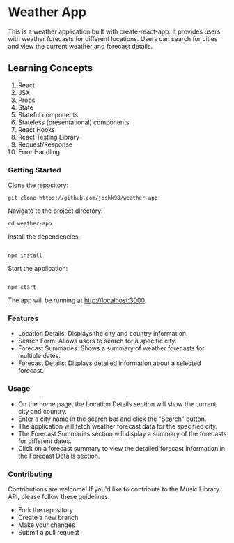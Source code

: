 <h1>Weather App</h1>

<p>This is a weather application built with create-react-app. It provides users with weather forecasts for different locations. Users can search for cities and view the current weather and forecast details.</p>

<h2>Learning Concepts</h2>

<ol>
  <li>React</li>
  <li>JSX</li>
  <li>Props</li>
  <li>State</li>
  <li>Stateful components</li>
  <li>Stateless (presentational) components</li>
  <li>React Hooks</li>
  <li>React Testing Library</li>
  <li>Request/Response</li>
  <li>Error Handling</li>
</ol>

<h3>Getting Started</h3>
Clone the repository:
<pre><code>git clone https://github.com/joshk98/weather-app</code></pre>
Navigate to the project directory:
<pre><code>cd weather-app</code></pre>
Install the dependencies:
<pre><code>
npm install
</code></pre>
Start the application:
<pre><code>
npm start
</code></pre>

<p>The app will be running at <a href="http://localhost:3000">http://localhost:3000</a>.</p>

<h3>Features</h3>

<ul>
  <li>Location Details: Displays the city and country information.</li>
  <li>Search Form: Allows users to search for a specific city.</li>
  <li>Forecast Summaries: Shows a summary of weather forecasts for multiple dates.</li>
  <li>Forecast Details: Displays detailed information about a selected forecast.</li>
</ul>

<h3>Usage</h3>

<ul>
  <li>On the home page, the Location Details section will show the current city and country.</li>
  <li>Enter a city name in the search bar and click the "Search" button.</li>
  <li>The application will fetch weather forecast data for the specified city.</li>
  <li>The Forecast Summaries section will display a summary of the forecasts for different dates.</li>
  <li>Click on a forecast summary to view the detailed forecast information in the Forecast Details section.</li>
</ul>

<h3>Contributing</h3>

<p>Contributions are welcome! If you'd like to contribute to the Music Library API, please follow these guidelines:</p>

<ul>
  <li>Fork the repository</li>
  <li>Create a new branch</li>
  <li>Make your changes</li>
  <li>Submit a pull request</li>
</ul>
